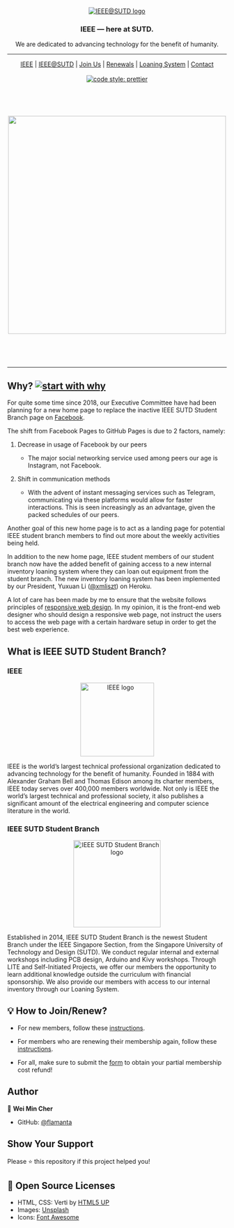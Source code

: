 &nbsp;

<p align="center"><a href ="https://sutd-ieee.github.io/"><img src="https://raw.githubusercontent.com/SUTD-IEEE/SUTD-IEEE.github.io/master/images/IEEE_at_SUTD.png" alt="IEEE@SUTD logo"/></a></p>

<h3 align="center">IEEE — here at SUTD.</h3>

<p align="center">We are dedicated to advancing technology for the benefit of humanity.</p>

<hr>

<p align="center">
    <a href="https://www.ieee.org/">IEEE</a> |
    <a href="https://sutd-ieee.github.io/about/">IEEE@SUTD</a> |
    <a href="https://drive.google.com/file/d/1G62pv6kEH3oyEwuoAT_fqV-kP3P0uZ3A/view">Join Us</a> |
    <a href="https://drive.google.com/file/d/1bp1Ot3N9lfKmNiJDCtYN81tEOGPPe_8n/view">Renewals</a> |
    <a href="https://ieeesutdweb.herokuapp.com/">Loaning System</a> |
    <a href="https://sutd-ieee.github.io/contact/">Contact</a>
    <br><br>
    <a href="https://github.com/prettier/prettier">
        <img src="https://img.shields.io/badge/code_style-prettier-ff69b4.svg" alt="code style: prettier" />
    </a>
</p>

&nbsp;

<br>
<p align='center'>
        <img src="https://raw.githubusercontent.com/SUTD-IEEE/SUTD-IEEE.github.io/master/images/SUTD-IEEE.png" height="500" />
</p>

<br>

&nbsp;

<hr>

## Why? [![start with why](https://img.shields.io/badge/start%20with-why%3F-brightgreen.svg?style=flat)](http://www.ted.com/talks/simon_sinek_how_great_leaders_inspire_action)

For quite some time since 2018, our Executive Committee have had been planning for a new home page to replace the inactive IEEE SUTD Student Branch page on [Facebook](https://www.facebook.com/SUTDIEEE/).

The shift from Facebook Pages to GitHub Pages is due to 2 factors, namely:

1. Decrease in usage of Facebook by our peers

   - The major social networking service used among peers our age is Instagram, not Facebook.

2. Shift in communication methods

   - With the advent of instant messaging services such as Telegram, communicating via these platforms would allow for faster interactions. This is seen increasingly as an advantage, given the packed schedules of our peers.

Another goal of this new home page is to act as a landing page for potential IEEE student branch members to find out more about the weekly activities being held.

In addition to the new home page, IEEE student members of our student branch now have the added benefit of gaining access to a new internal inventory loaning system where they can loan out equipment from the student branch. The new inventory loaning system has been implemented by our President, Yuxuan Li ([@xmliszt](https://github.com/xmliszt)) on Heroku.

A lot of care has been made by me to ensure that the website follows principles of [responsive web design](https://en.wikipedia.org/wiki/Responsive_web_design). In my opinion, it is the front-end web designer who should design a responsive web page, not instruct the users to access the web page with a certain hardware setup in order to get the best web experience.

## What is IEEE SUTD Student Branch?

<h3>IEEE</h3>
                                    
<p align="center"><a href ="https://www.ieee.org/"><img src="https://raw.githubusercontent.com/SUTD-IEEE/SUTD-IEEE.github.io/master/images/ieee_tag_blue.jpg" alt="IEEE logo" height=169px/></a></p>

<p>IEEE is the world’s largest technical professional organization dedicated to advancing technology for the benefit of humanity. Founded in 1884 with Alexander Graham Bell and Thomas Edison among its charter members, IEEE today serves over 400,000 members worldwide. Not only is IEEE the world’s largest technical and professional society, it also publishes a significant amount of the electrical engineering and computer science literature in the world.</p>

<h3>IEEE SUTD Student Branch</h3>

<p align="center"><a href ="https://sutd-ieee.github.io/"><img src="https://raw.githubusercontent.com/SUTD-IEEE/SUTD-IEEE.github.io/master/images/IEEE_SUTD_logo.png" alt="IEEE SUTD Student Branch logo" height=200px/></a></p>

<p>Established in 2014, IEEE SUTD Student Branch is the newest Student Branch under the IEEE Singapore Section, from the Singapore University of Technology and Design (SUTD). We conduct regular internal and external workshops including PCB design, Arduino and Kivy workshops. Through LITE and Self-Initiated Projects, we offer our members the opportunity to learn additional knowledge outside the curriculum with financial sponsorship. We also provide our members with access to our internal inventory through our Loaning System.</p>

## 💡 How to Join/Renew?

- For new members, follow these [instructions](https://drive.google.com/file/d/1G62pv6kEH3oyEwuoAT_fqV-kP3P0uZ3A/view).

- For members who are renewing their membership again, follow these [instructions](https://drive.google.com/file/d/1bp1Ot3N9lfKmNiJDCtYN81tEOGPPe_8n/view).

- For all, make sure to submit the [form](https://docs.google.com/forms/d/e/1FAIpQLScWmSyP470AvRI0nrujAb-2F_IZfXZ6XIQWSagS04RXZtObCA/viewform) to obtain your partial membership cost refund!

## Author

👤 **Wei Min Cher**

- GitHub: [@flamanta](https://github.com/flamanta)

## Show Your Support

Please ⭐️ this repository if this project helped you!

## 📝 Open Source Licenses

- HTML, CSS: Verti by [HTML5 UP](html5up.net/license)
- Images: [Unsplash](https://unsplash.com/license)
- Icons: [Font Awesome](https://fontawesome.com/license)
